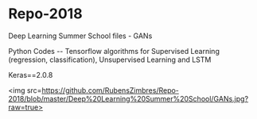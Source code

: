 # Repo-2018

Deep Learning Summer School files -  GANs

Python Codes -- Tensorflow algorithms for Supervised Learning (regression, classification), Unsupervised Learning and LSTM

Keras==2.0.8

<img src=https://github.com/RubensZimbres/Repo-2018/blob/master/Deep%20Learning%20Summer%20School/GANs.jpg?raw=true>
